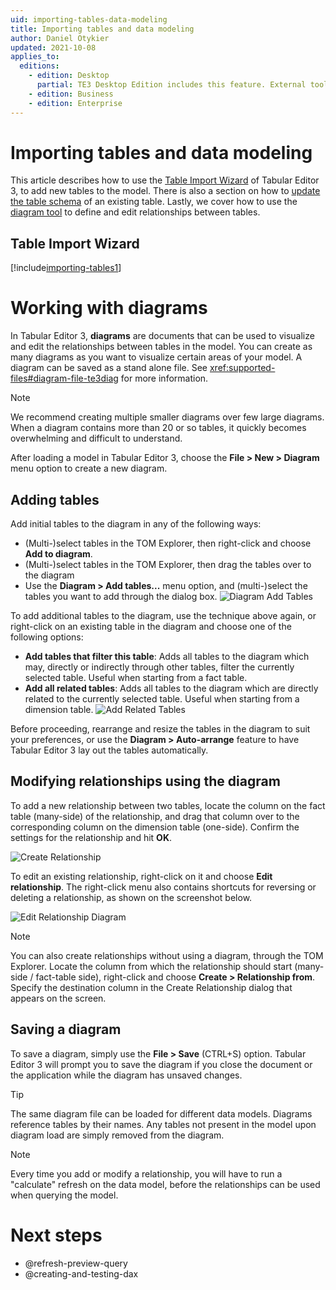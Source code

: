 ```yaml
---
uid: importing-tables-data-modeling
title: Importing tables and data modeling
author: Daniel Otykier
updated: 2021-10-08
applies_to:
  editions:
    - edition: Desktop
      partial: TE3 Desktop Edition includes this feature. External tools adding/editing tables, columns and relationships against a Power BI Desktop model is not supported by Microsoft, however.
    - edition: Business
    - edition: Enterprise
---
```

# Importing tables and data modeling

This article describes how to use the [Table Import Wizard](#table-import-wizard) of Tabular Editor 3, to add new tables to the model. There is also a section on how to [update the table schema](#updating-table-schema) of an existing table. Lastly, we cover how to use the [diagram tool](#working-with-diagrams) to define and edit relationships between tables.

## Table Import Wizard

[!include[importing-tables1](~/content/te3/import-tables.partial.md)]

# Working with diagrams

In Tabular Editor 3, **diagrams** are documents that can be used to visualize and edit the relationships between tables in the model. You can create as many diagrams as you want to visualize certain areas of your model. A diagram can be saved as a stand alone file. See <xref:supported-files#diagram-file-te3diag> for more information.

> [!NOTE]
> We recommend creating multiple smaller diagrams over few large diagrams. When a diagram contains more than 20 or so tables, it quickly becomes overwhelming and difficult to understand.

After loading a model in Tabular Editor 3, choose the **File > New > Diagram** menu option to create a new diagram.

## Adding tables

Add initial tables to the diagram in any of the following ways:

- (Multi-)select tables in the TOM Explorer, then right-click and choose **Add to diagram**.
- (Multi-)select tables in the TOM Explorer, then drag the tables over to the diagram
- Use the **Diagram > Add tables...** menu option, and (multi-)select the tables you want to add through the dialog box.
  ![Diagram Add Tables](~/content/assets/images/diagram-add-tables.png)

To add additional tables to the diagram, use the technique above again, or right-click on an existing table in the diagram and choose one of the following options:
- **Add tables that filter this table**: Adds all tables to the diagram which may, directly or indirectly through other tables, filter the currently selected table. Useful when starting from a fact table.
- **Add all related tables**: Adds all tables to the diagram which are directly related to the currently selected table. Useful when starting from a dimension table.
  ![Add Related Tables](~/content/assets/images/add-related-tables.png)

Before proceeding, rearrange and resize the tables in the diagram to suit your preferences, or use the **Diagram > Auto-arrange** feature to have Tabular Editor 3 lay out the tables automatically.

## Modifying relationships using the diagram

To add a new relationship between two tables, locate the column on the fact table (many-side) of the relationship, and drag that column over to the corresponding column on the dimension table (one-side). Confirm the settings for the relationship and hit **OK**.

![Create Relationship](~/content/assets/images/create-relationship.png)

To edit an existing relationship, right-click on it and choose **Edit relationship**. The right-click menu also contains shortcuts for reversing or deleting a relationship, as shown on the screenshot below.

![Edit Relationship Diagram](~/content/assets/images/edit-relationship-diagram.png)

> [!NOTE]
> You can also create relationships without using a diagram, through the TOM Explorer. Locate the column from which the relationship should start (many-side / fact-table side), right-click and choose **Create > Relationship from**. Specify the destination column in the Create Relationship dialog that appears on the screen.

## Saving a diagram

To save a diagram, simply use the **File > Save** (CTRL+S) option. Tabular Editor 3 will prompt you to save the diagram if you close the document or the application while the diagram has unsaved changes.

> [!TIP]
> The same diagram file can be loaded for different data models. Diagrams reference tables by their names. Any tables not present in the model upon diagram load are simply removed from the diagram.

> [!NOTE]
> Every time you add or modify a relationship, you will have to run a "calculate" refresh on the data model, before the relationships can be used when querying the model.

# Next steps

- @refresh-preview-query
- @creating-and-testing-dax